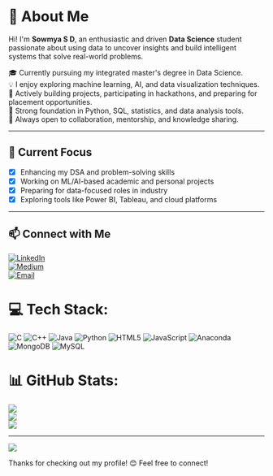 # 👋 About Me

Hi! I'm **Sowmya S D**, an enthusiastic and driven **Data Science** student passionate about using data to uncover insights and build intelligent systems that solve real-world problems.

🎓 Currently pursuing my integrated master's degree in Data Science.  
💡 I enjoy exploring machine learning, AI, and data visualization techniques.  
🚀 Actively building projects, participating in hackathons, and preparing for placement opportunities.  
🧠 Strong foundation in Python, SQL, statistics, and data analysis tools.  
💬 Always open to collaboration, mentorship, and knowledge sharing.

---

## 🌱 Current Focus

- [x] Enhancing my DSA and problem-solving skills  
- [x] Working on ML/AI-based academic and personal projects  
- [x] Preparing for data-focused roles in industry  
- [x] Exploring tools like Power BI, Tableau, and cloud platforms  

---

## 📫 Connect with Me

[![LinkedIn](https://img.shields.io/badge/LinkedIn-%230077B5.svg?logo=linkedin&logoColor=white)](https://www.linkedin.com/in/sowmyasd/)  
[![Medium](https://img.shields.io/badge/Medium-12100E?logo=medium&logoColor=white)](https://medium.com/@sowmya.dina2004)  
[![Email](https://img.shields.io/badge/Email-D14836?logo=gmail&logoColor=white)](mailto:sowmyadinakaran20@gmail.com)



# 💻 Tech Stack:
![C](https://img.shields.io/badge/c-%2300599C.svg?style=for-the-badge&logo=c&logoColor=white) ![C++](https://img.shields.io/badge/c++-%2300599C.svg?style=for-the-badge&logo=c%2B%2B&logoColor=white) ![Java](https://img.shields.io/badge/java-%23ED8B00.svg?style=for-the-badge&logo=openjdk&logoColor=white) ![Python](https://img.shields.io/badge/python-3670A0?style=for-the-badge&logo=python&logoColor=ffdd54) ![HTML5](https://img.shields.io/badge/html5-%23E34F26.svg?style=for-the-badge&logo=html5&logoColor=white) ![JavaScript](https://img.shields.io/badge/javascript-%23323330.svg?style=for-the-badge&logo=javascript&logoColor=%23F7DF1E) ![Anaconda](https://img.shields.io/badge/Anaconda-%2344A833.svg?style=for-the-badge&logo=anaconda&logoColor=white) ![MongoDB](https://img.shields.io/badge/MongoDB-%234ea94b.svg?style=for-the-badge&logo=mongodb&logoColor=white) ![MySQL](https://img.shields.io/badge/mysql-4479A1.svg?style=for-the-badge&logo=mysql&logoColor=white)


# 📊 GitHub Stats:
![](https://github-readme-stats.vercel.app/api?username=SowmySD&theme=dark&hide_border=false&include_all_commits=false&count_private=false)<br/>
![](https://nirzak-streak-stats.vercel.app/?user=SowmySD&theme=dark&hide_border=false)<br/>
![](https://github-readme-stats.vercel.app/api/top-langs/?username=SowmySD&theme=dark&hide_border=false&include_all_commits=false&count_private=false&layout=compact)

---
[![](https://visitcount.itsvg.in/api?id=SowmySD&icon=0&color=0)](https://visitcount.itsvg.in)

Thanks for checking out my profile! 😊 Feel free to connect!

